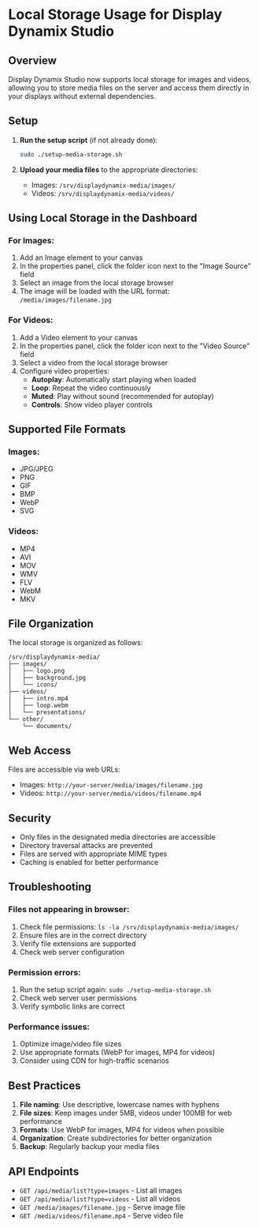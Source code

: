 # Local Storage Usage for Display Dynamix Studio

## Overview

Display Dynamix Studio now supports local storage for images and videos, allowing you to store media files on the server and access them directly in your displays without external dependencies.

## Setup

1. **Run the setup script** (if not already done):
   ```bash
   sudo ./setup-media-storage.sh
   ```

2. **Upload your media files** to the appropriate directories:
   - Images: `/srv/displaydynamix-media/images/`
   - Videos: `/srv/displaydynamix-media/videos/`

## Using Local Storage in the Dashboard

### For Images:
1. Add an Image element to your canvas
2. In the properties panel, click the folder icon next to the "Image Source" field
3. Select an image from the local storage browser
4. The image will be loaded with the URL format: `/media/images/filename.jpg`

### For Videos:
1. Add a Video element to your canvas
2. In the properties panel, click the folder icon next to the "Video Source" field
3. Select a video from the local storage browser
4. Configure video properties:
   - **Autoplay**: Automatically start playing when loaded
   - **Loop**: Repeat the video continuously
   - **Muted**: Play without sound (recommended for autoplay)
   - **Controls**: Show video player controls

## Supported File Formats

### Images:
- JPG/JPEG
- PNG
- GIF
- BMP
- WebP
- SVG

### Videos:
- MP4
- AVI
- MOV
- WMV
- FLV
- WebM
- MKV

## File Organization

The local storage is organized as follows:
```
/srv/displaydynamix-media/
├── images/
│   ├── logo.png
│   ├── background.jpg
│   └── icons/
├── videos/
│   ├── intro.mp4
│   ├── loop.webm
│   └── presentations/
└── other/
    └── documents/
```

## Web Access

Files are accessible via web URLs:
- Images: `http://your-server/media/images/filename.jpg`
- Videos: `http://your-server/media/videos/filename.mp4`

## Security

- Only files in the designated media directories are accessible
- Directory traversal attacks are prevented
- Files are served with appropriate MIME types
- Caching is enabled for better performance

## Troubleshooting

### Files not appearing in browser:
1. Check file permissions: `ls -la /srv/displaydynamix-media/images/`
2. Ensure files are in the correct directory
3. Verify file extensions are supported
4. Check web server configuration

### Permission errors:
1. Run the setup script again: `sudo ./setup-media-storage.sh`
2. Check web server user permissions
3. Verify symbolic links are correct

### Performance issues:
1. Optimize image/video file sizes
2. Use appropriate formats (WebP for images, MP4 for videos)
3. Consider using CDN for high-traffic scenarios

## Best Practices

1. **File naming**: Use descriptive, lowercase names with hyphens
2. **File sizes**: Keep images under 5MB, videos under 100MB for web performance
3. **Formats**: Use WebP for images, MP4 for videos when possible
4. **Organization**: Create subdirectories for better organization
5. **Backup**: Regularly backup your media files

## API Endpoints

- `GET /api/media/list?type=images` - List all images
- `GET /api/media/list?type=videos` - List all videos
- `GET /media/images/filename.jpg` - Serve image file
- `GET /media/videos/filename.mp4` - Serve video file 